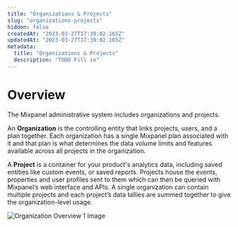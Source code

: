 ```yaml
---
title: "Organizations & Projects"
slug: "organizations-projects"
hidden: false
createdAt: "2023-03-27T17:39:02.165Z"
updatedAt: "2023-03-27T17:39:02.165Z"
metadata:
  title: "Organizations & Projects"
  description: "TODO Fill in"
---
```


# Overview

The Mixpanel administrative system includes organizations and projects. 

An **Organization** is the controlling entity that links projects, users, and a plan together. Each organization has a single Mixpanel plan associated with it and that plan is what determines the data volume limits and features available across all projects in the organization.

A **Project** is a container for your product's analytics data, including saved entities like custom events, or saved reports. Projects house the events, properties and user profiles sent to them which can then be queried with Mixpanel’s web interface and APIs. A single organization can contain multiple projects and each project’s data tallies are summed together to give the organization-level usage.

![Organization Overview 1 Image](https://raw.githubusercontent.com/ranic/mixpanel-docs/main/media/Admin/Organization-Project/organization_overview.png)
